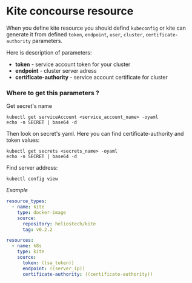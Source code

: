 # Kite concourse resource

When you define kite resource you should defind `kubeconfig` or kite can generate it from defined `token`, `endpoint`, `user`, `cluster`, `certificate-authority` parameters.

Here is description of parameters:
- __token__ - service account token for your cluster
- __endpoint__ - cluster server adress
- __certificate-authority__ - service account certificate for cluster

### Where to get this parameters ?

Get secret's name
```shell
kubectl get serviceAccount <service_account_name> -oyaml
echo -n SECRET | base64 -d
```

Then look on secret's yaml. Here you can find certificate-authority and token values:
```shell
kubectl get secrets <secrets_name> -oyaml
echo -n SECRET | base64 -d
```

Find server address:
```shell
kubectl config view
```

*Example*

```yaml
resource_types:
  - name: kite
    type: docker-image
    source:
      repository: heliostech/kite
      tag: v0.2.2

resources:
  - name: k8s
    type: kite
    source:
      token: ((sa_token))
      endpoint: ((server_ip))
      certificate-authority: ((certificate-authority))
```

